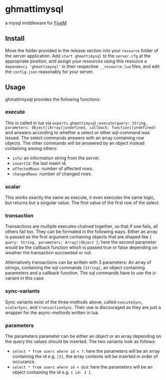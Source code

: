 # ghmattimysql

a mysql middleware for [FiveM](https://fivem.net)

## Install

Move the folder provided in the release section into your `resource` folder of the server application. Add `start ghmattimysql` to the `server.cfg` at the appropriate position, and assign your resources using this resource a `dependency 'ghmattimysql'` in their respective `__resource.lua` files, and edit the `config.json` reasonably for your server.

## Usage

ghmattimysql provides the following functions:

### execute

This is called in lua via `exports.ghmattimysql:execute(query: String, parameters: Object||Array||undefined, callback: function||undefined)` and answers according to whether a select or other sql-command was issued. The select commands answers with an array containing row objects. The other commands will be answered by an object instead containing among others: 
* `info`: an information string from the server. 
* `insertId`: the last insert id.
* `affectedRows`: number of affected rows.
* `changedRows`: number of changed rows.

### scalar

This works exactly the same as execute, it even executes the same logic, but returns but a singular value. The first value of the first row of the select.

### transaction

Transactions are multiple executes chained together, so that if one fails, all others fail too. They can be formated in the following ways. Either an array is passed as the first argument containing objects that are shaped like `{ query: String, parameters: Array||Object }`; here the second parameter would be the callback function which is passed true or false depending on weather the transaction succeeded or not.

Alternatively transactions can be written with 3 parameters: An array of strings, containing the sql commands `[String]`, an object containing parameters and a callback function. The sql commands have to use the `@`-variant in this case.

### sync-variants

Sync variants exist of the three methods above, called `executeSync`, `scalarSync`, and `transactionSync`. Their use is discouraged as they are just a wrapper for the async-methods written in lua.

### parameters

The parameters parameter can be either an object or an array depending on the query the values should be inserted. The two variants look as follows:
* `select * from users where id < ?`: here the parameters will be an array containing the id e.g. `[3]`, the array contents will be inserted in order of occurance.
* `select * from users where id < @id`: here the parameters will be an object containing the id e.g. `{ id: 3 }`.
